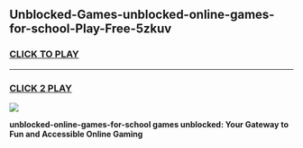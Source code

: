 
## Unblocked-Games-unblocked-online-games-for-school-Play-Free-5zkuv
<h3>
<a href="https://premium76.site?title=unblocked-online-games-for-school&ref=21A">CLICK TO PLAY</a></h3>
<hr>

<h3>
<a href="https://premium76.site?title=unblocked-online-games-for-school&ref=21A">CLICK 2 PLAY</a>
  
</h3>

<a href="https://premium76.site?title=unblocked-online-games-for-school&ref=21A"><img src="https://clearcache.store/games.png"></a>


**unblocked-online-games-for-school games unblocked: Your Gateway to Fun and Accessible Online Gaming**
